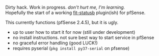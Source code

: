 Dirty hack. Work in progress. _don't hurt me, I'm learning._<br>
Hopefully the start of a working [fit-statusb](https://fit-iot.com/web/product/fit-statusb/) plugin(ish) for pfSense.

This currently functions (pfSense 2.4.5), but it is ugly.
- up to user how to start it for now (still under development)
- no install instructions. not sure best way to start service in pfSense
- no graceful error handling (good LUCK!)
- requires pyserial (`pkg install py37-serial` on pfsense)